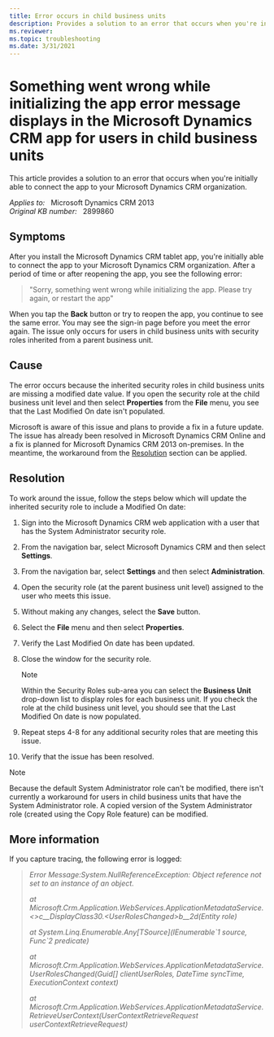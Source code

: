 ```yaml
---
title: Error occurs in child business units
description: Provides a solution to an error that occurs when you're initially able to connect the app to your Microsoft Dynamics CRM organization.
ms.reviewer: 
ms.topic: troubleshooting
ms.date: 3/31/2021
---
```

# Something went wrong while initializing the app error message displays in the Microsoft Dynamics CRM app for users in child business units

This article provides a solution to an error that occurs when you're initially able to connect the app to your Microsoft Dynamics CRM organization.

_Applies to:_ &nbsp; Microsoft Dynamics CRM 2013  
_Original KB number:_ &nbsp; 2899860

## Symptoms

After you install the Microsoft Dynamics CRM tablet app, you're initially able to connect the app to your Microsoft Dynamics CRM organization. After a period of time or after reopening the app, you see the following error:

> "Sorry, something went wrong while initializing the app. Please try again, or restart the app"

When you tap the **Back** button or try to reopen the app, you continue to see the same error. You may see the sign-in page before you meet the error again. The issue only occurs for users in child business units with security roles inherited from a parent business unit.

## Cause

The error occurs because the inherited security roles in child business units are missing a modified date value. If you open the security role at the child business unit level and then select **Properties** from the **File** menu, you see that the Last Modified On date isn't populated.

Microsoft is aware of this issue and plans to provide a fix in a future update. The issue has already been resolved in Microsoft Dynamics CRM Online and a fix is planned for Microsoft Dynamics CRM 2013 on-premises. In the meantime, the workaround from the [Resolution](#resolution) section can be applied.

## Resolution

To work around the issue, follow the steps below which will update the inherited security role to include a Modified On date:

1. Sign into the Microsoft Dynamics CRM web application with a user that has the System Administrator security role.
2. From the navigation bar, select Microsoft Dynamics CRM and then select **Settings**.
3. From the navigation bar, select **Settings** and then select **Administration**.
4. Open the security role (at the parent business unit level) assigned to the user who meets this issue.
5. Without making any changes, select the **Save** button.
6. Select the **File** menu and then select **Properties**.
7. Verify the Last Modified On date has been updated.
8. Close the window for the security role.

    > [!NOTE]
    > Within the Security Roles sub-area you can select the **Business Unit** drop-down list to display roles for each business unit. If you check the role at the child business unit level, you should see that the Last Modified On date is now populated.

9. Repeat steps 4-8 for any additional security roles that are meeting this issue.
10. Verify that the issue has been resolved.

> [!NOTE]
> Because the default System Administrator role can't be modified, there isn't currently a workaround for users in child business units that have the System Administrator role. A copied version of the System Administrator role (created using the Copy Role feature) can be modified.

## More information

If you capture tracing, the following error is logged:

> *Error Message:System.NullReferenceException: Object reference not set to an instance of an object.*  
>
> *at Microsoft.Crm.Application.WebServices.ApplicationMetadataService.<>c__DisplayClass30.\<UserRolesChanged>b__2d(Entity role)*  
>
> *at System.Linq.Enumerable.Any[TSource](IEnumerable\`1 source, Func\`2 predicate)*  
>
> *at Microsoft.Crm.Application.WebServices.ApplicationMetadataService.UserRolesChanged(Guid[] clientUserRoles, DateTime syncTime, ExecutionContext context)*  
>
> *at Microsoft.Crm.Application.WebServices.ApplicationMetadataService.RetrieveUserContext(UserContextRetrieveRequest userContextRetrieveRequest)*
